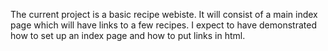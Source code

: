 The current project is a basic recipe webiste. It will consist of a main index page which will have links to a few recipes. I expect to have demonstrated how to set up an index page and how to put links in html.